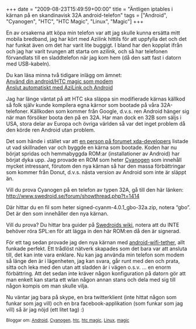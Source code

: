 +++
date = "2009-08-23T15:49:59+00:00"
title = "Äntligen iptables i kärnan på en skandinavisk 32A android-telefon"
tags = ["Android", "Cyanogen", "HTC", "HTC Magic", "Linux", "Magic"]
+++

En av orsakerna att köpa min telefon var att jag skulle kunna ersätta mitt mobila bredband, jag har kört med Azilink hittils för att uppfylla det och det har funkat även om det har varit lite buggigt. I bland har den kopplat ifrån och jag har varit tvungen att starta om azilink, och så har telefonen förvandlats till en sladdtelefon när jag kom hem (då den satt fast i datorn med USB-kabeln).

Du kan läsa minna två tidigare inlägg om ämnet:  
[Använd din android/HTC magic som modem][1]  
[Anslut automatiskt med AziLink och Android][2]

Jag har länge väntat på att HTC ska släppa sin modifierade kärnas källkod så folk själv kunde kompilera egna kärnor som bootade på våra 32A-telefoner. Källkoden som kommer från Google, d.v.s. ren Android hänger sig när man försöker boota den på en 32A. Har man dock en 32B som säljs i USA, stora delar av Europa och övriga världen så var det inget problem då den körde ren Android utan problem.

Det som hände i stället var att [en person på forumet xda-developers][3] listade ut vad skillnaden var och byggde en kärna som bootade. Koden har nu börjat spridas och hemmabyggda ROM:ar (installationer av Android) har börjat dyka upp. Jag provade en ROM som heter [Cyanogen][4] som innehåll mycket intressant, förutom den nya kärnan så har den massa förbättringar som kommer från Donut, d.v.s. nästa version av Android som inte är släppt än.

Vill du prova Cyanogen på en telefon av typen 32A, gå till den här länken:  
<http://www.swedroid.se/forum/showthread.php?t=1414>

Där hittar du en fil som heter signed-cyanm-4.0.1_gbo-32a.zip, notera &#8220;gbo&#8221;. Det är den som innehåller den nya kärnan.

Vill du prova? Du hittar bra guider på [Swedroids wiki][5], notera att du INTE behöver röra SPL:en för att lägga in den här ROM:en då den är signerad.

För ett tag sedan provade jag den nya kärnan med [android-wifi-tether][6], allt funkade perfekt. Ett trådlöst nätverk skapades som det bara var att ansluta till, det kan inte vara enklare. Nu kan jag använda min telefon som modem så länge den är i lägenheten, jag kan svara, går runt med den och prata, sitta och leka med den utan att sladden är i vägen o.s.v. &#8230; en enorm förbättring. Att det sedan inte kräver någon konfiguration på datorn gör att man enkelt kan starta ett wlan någon annan stans och dela med sig till någon kompis om man skulle vilja.

Nu väntar jag bara på skype, en bra twitterklient (inte hittat någon som funkar som jag vill) och en bra facebook-applikation (som funkar som jag vill) så är jag nöjd (ett litet tag) :) 

<small> <p class='technorati-tags'>
  Bloggar om: <a class='technorati-link' href='http://bloggar.se/om/Android' rel='tag' target='_self'>Android</a>, <a class='technorati-link' href='http://bloggar.se/om/Cyanogen' rel='tag' target='_self'>Cyanogen</a>, <a class='technorati-link' href='http://bloggar.se/om/htc' rel='tag' target='_self'>htc</a>, <a class='technorati-link' href='http://bloggar.se/om/htc+magic' rel='tag' target='_self'>htc magic</a>, <a class='technorati-link' href='http://bloggar.se/om/Linux' rel='tag' target='_self'>Linux</a>, <a class='technorati-link' href='http://bloggar.se/om/magic' rel='tag' target='_self'>magic</a>
</p></small>

 [1]: ../2009/07/22/anvand-din-androidhtc-magic-som-modem/
 [2]: ../2009/08/02/anslut-automatiskt-med-azilink-och-android/
 [3]: http://forum.xda-developers.com/showthread.php?t=548061
 [4]: http://forum.xda-developers.com/showthread.php?t=537204
 [5]: http://www.swedroid.se/wiki/index.php/Huvudsida
 [6]: http://code.google.com/p/android-wifi-tether/
